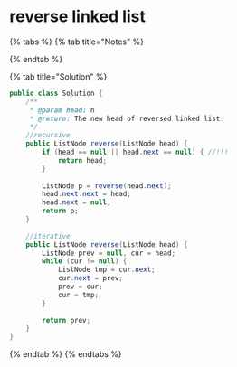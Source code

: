 # reverse linked list

{% tabs %}
{% tab title="Notes" %}

{% endtab %}

{% tab title="Solution" %}
```java
public class Solution {
    /**
     * @param head: n
     * @return: The new head of reversed linked list.
     */
    //recursive
    public ListNode reverse(ListNode head) {
        if (head == null || head.next == null) { //!!!
            return head;
        }
        
        ListNode p = reverse(head.next);
        head.next.next = head;
        head.next = null;
        return p;
    }
    
    //iterative
    public ListNode reverse(ListNode head) {
        ListNode prev = null, cur = head;
        while (cur != null) {
            ListNode tmp = cur.next;
            cur.next = prev;
            prev = cur;
            cur = tmp;
        }
        
        return prev;
    }
}
```
{% endtab %}
{% endtabs %}




